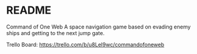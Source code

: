 # README #

Command of One Web
A space navigation game based on evading enemy ships and getting to the next jump gate.

Trello Board: https://trello.com/b/u8LeI9wc/commandofoneweb